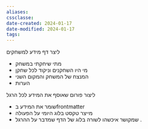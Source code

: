 ```yaml
---
aliases: 
cssclasse: 
date-created: 2024-01-17
date-modified: 2024-01-17
tags: 
---
```

ליצר דף מידע למשחקים
- מתי שיחקתי במשחק
- מי היו השחקנים וניקוד לכל שחקן
- המנצח של המשחק והמקום השני
- הערות

ליצור פורום שאוסף את המידע לכל הרגל 
- שומר את המידע בfrontmatter
- מייצר טקסט בלוג היומי על הפעולה 
- שמקושר איכשהו לשורה בלוג של הדף שמדבר על ההרגל . 